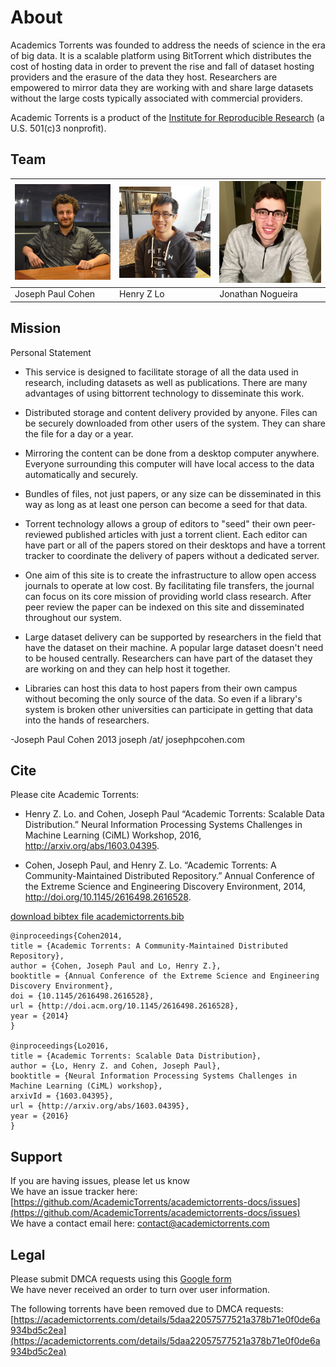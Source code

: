 # About

Academics Torrents was founded to address the needs of science in the era of big data. It is a scalable platform using BitTorrent which distributes the cost of hosting data in order to prevent the rise and fall of dataset hosting providers and the erasure of the data they host. Researchers are empowered to mirror data they are working with and share large datasets without the large costs typically associated with commercial providers. 

Academic Torrents is a product of the [Institute for Reproducible Research](https://reproducibilityinstitute.org/) (a U.S. 501(c)3 nonprofit).

## Team


| ![](_static/img/joe.jpg) |  ![](_static/img/henry.jpg) |  ![](_static/img/nogueira.jpg) |
|---|---|---|
| Joseph Paul Cohen  | Henry Z Lo  |  Jonathan Nogueira |



## Mission

Personal Statement

+ This service is designed to facilitate storage of all the data used in research, including datasets as well as publications. There are many advantages of using bittorrent technology to disseminate this work.

 + Distributed storage and content delivery provided by anyone. Files can be securely downloaded from other users of the system. They can share the file for a day or a year.
 + Mirroring the content can be done from a desktop computer anywhere. Everyone surrounding this computer will have local access to the data automatically and securely.
 + Bundles of files, not just papers, or any size can be disseminated in this way as long as at least one person can become a seed for that data.
 + Torrent technology allows a group of editors to "seed" their own peer-reviewed published articles with just a torrent client. Each editor can have part or all of the papers stored on their desktops and have a torrent tracker to coordinate the delivery of papers without a dedicated server.

+ One aim of this site is to create the infrastructure to allow open access journals to operate at low cost. By facilitating file transfers, the journal can focus on its core mission of providing world class research. After peer review the paper can be indexed on this site and disseminated throughout our system.

+ Large dataset delivery can be supported by researchers in the field that have the dataset on their machine. A popular large dataset doesn't need to be housed centrally. Researchers can have part of the dataset they are working on and they can help host it together.

+ Libraries can host this data to host papers from their own campus without becoming the only source of the data. So even if a library's system is broken other universities can participate in getting that data into the hands of researchers.

-Joseph Paul Cohen 2013
joseph /at/ josephpcohen.com



## Cite

Please cite Academic Torrents:
 - Henry Z. Lo. and Cohen, Joseph Paul “Academic Torrents: Scalable Data Distribution.” Neural Information Processing Systems Challenges in Machine Learning (CiML) Workshop, 2016, http://arxiv.org/abs/1603.04395.

 - Cohen, Joseph Paul, and Henry Z. Lo. “Academic Torrents: A Community-Maintained Distributed Repository.” Annual Conference of the Extreme Science and Engineering Discovery Environment, 2014, http://doi.org/10.1145/2616498.2616528.

[download bibtex file academictorrents.bib](https://academictorrents.com/academictorrents.bib)

```
@inproceedings{Cohen2014,
title = {Academic Torrents: A Community-Maintained Distributed Repository},
author = {Cohen, Joseph Paul and Lo, Henry Z.},
booktitle = {Annual Conference of the Extreme Science and Engineering Discovery Environment},
doi = {10.1145/2616498.2616528},
url = {http://doi.acm.org/10.1145/2616498.2616528},
year = {2014}
}

@inproceedings{Lo2016,
title = {Academic Torrents: Scalable Data Distribution},
author = {Lo, Henry Z. and Cohen, Joseph Paul},
booktitle = {Neural Information Processing Systems Challenges in Machine Learning (CiML) workshop},
arxivId = {1603.04395},
url = {http://arxiv.org/abs/1603.04395},
year = {2016}
}
```


## Support

If you are having issues, please let us know  
We have an issue tracker here: [https://github.com/AcademicTorrents/academictorrents-docs/issues](https://github.com/AcademicTorrents/academictorrents-docs/issues)  
We have a contact email here: [contact@academictorrents.com](mailto:contact@academictorrents.com)



## Legal

Please submit DMCA requests using this [Google form](https://docs.google.com/forms/d/1UZpffALavOF_X06QebmzbZZ7OyiGxjcn4vWhTQyHFPo/viewform)  
We have never received an order to turn over user information.

The following torrents have been removed due to DMCA requests:
[https://academictorrents.com/details/5daa22057577521a378b71e0f0de6a934bd5c2ea](https://academictorrents.com/details/5daa22057577521a378b71e0f0de6a934bd5c2ea)


